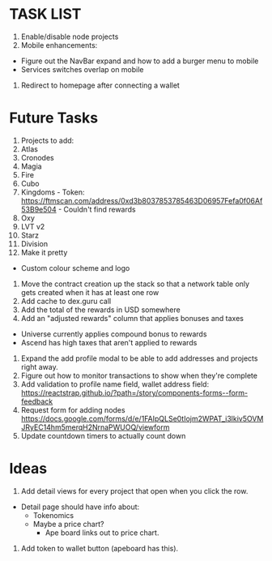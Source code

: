 # TASK LIST
1. Enable/disable node projects
1. Mobile enhancements:
  - Figure out the NavBar expand and how to add a burger menu to mobile
  - Services switches overlap on mobile
1. Redirect to homepage after connecting a wallet

# Future Tasks
1. Projects to add:
  1. Atlas
  1. Cronodes
  1. Magia
  1. Fire
  1. Cubo
  1. Kingdoms
    - Token: https://ftmscan.com/address/0xd3b8037853785463D06957Fefa0f06Af53B9e504
    - Couldn't find rewards
  1. Oxy
  1. LVT v2
  1. Starz
  1. Division
1. Make it pretty
  - Custom colour scheme and logo
1. Move the contract creation up the stack so that a network table only gets created when it has at least one row
1. Add cache to dex.guru call
1. Add the total of the rewards in USD somewhere
1. Add an "adjusted rewards" column that applies bonuses and taxes
  - Universe currently applies compound bonus to rewards
  - Ascend has high taxes that aren't applied to rewards
1. Expand the add profile modal to be able to add addresses and projects right away.
1. Figure out how to monitor transactions to show when they're complete
1. Add validation to profile name field, wallet address field: https://reactstrap.github.io/?path=/story/components-forms--form-feedback
1. Request form for adding nodes https://docs.google.com/forms/d/e/1FAIpQLSe0tIojm2WPAT_i3lkiv5OVMJRyEC14hm5merqH2NrnaPWUOQ/viewform
1. Update countdown timers to actually count down

# Ideas
1. Add detail views for every project that open when you click the row.
  - Detail page should have info about:
    - Tokenomics
    - Maybe a price chart?
      - Ape board links out to price chart.
1. Add token to wallet button (apeboard has this).
